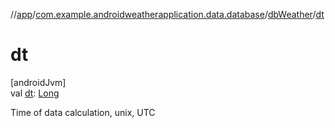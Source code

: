 //[app](../../../index.md)/[com.example.androidweatherapplication.data.database](../index.md)/[dbWeather](index.md)/[dt](dt.md)

# dt

[androidJvm]\
val [dt](dt.md): [Long](https://kotlinlang.org/api/latest/jvm/stdlib/kotlin/-long/index.html)

Time of data calculation, unix, UTC
